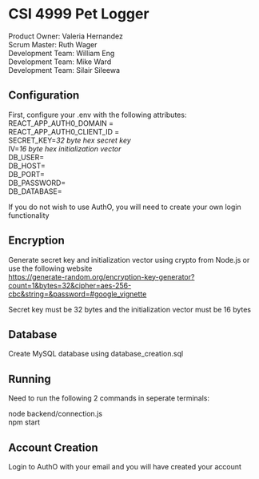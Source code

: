 # CSI 4999 Pet Logger
Product Owner: Valeria Hernandez\
Scrum Master: Ruth Wager\
Development Team: William Eng\
Development Team: Mike Ward\
Development Team: Silair Sileewa

## Configuration
First, configure your .env with the following attributes: \
REACT_APP_AUTH0_DOMAIN = \
REACT_APP_AUTH0_CLIENT_ID = \
SECRET_KEY=*32 byte hex secret key* \
IV=*16 byte hex initialization vector* \
DB_USER= \
DB_HOST= \
DB_PORT= \
DB_PASSWORD= \
DB_DATABASE= 

If you do not wish to use AuthO, you will need to create your own login functionality

## Encryption
Generate secret key and initialization vector using crypto from Node.js or use the following website \
https://generate-random.org/encryption-key-generator?count=1&bytes=32&cipher=aes-256-cbc&string=&password=#google_vignette

Secret key must be 32 bytes and the initialization vector must be 16 bytes

## Database
Create MySQL database using database_creation.sql

## Running
Need to run the following 2 commands in seperate terminals:

node backend/connection.js \
npm start

## Account Creation
Login to AuthO with your email and you will have created your account
